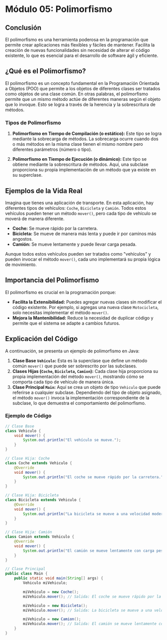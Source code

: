 # Módulo 05: Polimorfismo

## Conclusión
El polimorfismo es una herramienta poderosa en la programación que permite crear aplicaciones más flexibles y fáciles de mantener. Facilita la creación de nuevas funcionalidades sin necesidad de alterar el código existente, lo que es esencial para el desarrollo de software ágil y eficiente.

## ¿Qué es el Polimorfismo?
El polimorfismo es un concepto fundamental en la Programación Orientada a Objetos (POO) que permite a los objetos de diferentes clases ser tratados como objetos de una clase común. En otras palabras, el polimorfismo permite que un mismo método actúe de diferentes maneras según el objeto que lo invoque. Esto se logra a través de la herencia y la sobrescritura de métodos.

### Tipos de Polimorfismo
1. **Polimorfismo en Tiempo de Compilación (o estático):** Este tipo se logra mediante la sobrecarga de métodos. La sobrecarga ocurre cuando dos o más métodos en la misma clase tienen el mismo nombre pero diferentes parámetros (número o tipo).

2. **Polimorfismo en Tiempo de Ejecución (o dinámico):** Este tipo se obtiene mediante la sobrescritura de métodos. Aquí, una subclase proporciona su propia implementación de un método que ya existe en su superclase.

## Ejemplos de la Vida Real
Imagina que tienes una aplicación de transporte. En esta aplicación, hay diferentes tipos de vehículos: `Coche`, `Bicicleta` y `Camión`. Todos estos vehículos pueden tener un método `mover()`, pero cada tipo de vehículo se moverá de manera diferente.

- **Coche:** Se mueve rápido por la carretera.
- **Bicicleta:** Se mueve de manera más lenta y puede ir por caminos más angostos.
- **Camión:** Se mueve lentamente y puede llevar carga pesada.

Aunque todos estos vehículos pueden ser tratados como "vehículos" y pueden invocar el método `mover()`, cada uno implementará su propia lógica de movimiento.

## Importancia del Polimorfismo
El polimorfismo es crucial en la programación porque:
- **Facilita la Extensibilidad:** Puedes agregar nuevas clases sin modificar el código existente. Por ejemplo, si agregas una nueva clase `Motocicleta`, solo necesitas implementar el método `mover()`.
- **Mejora la Mantenibilidad:** Reduce la necesidad de duplicar código y permite que el sistema se adapte a cambios futuros.

## Explicación del Código
A continuación, se presenta un ejemplo de polimorfismo en Java:

1. **Clase Base `Vehiculo`:** Esta es la superclase que define un método común `mover()` que puede ser sobrescrito por las subclases.
2. **Clases Hijas (`Coche`, `Bicicleta`, `Camion`):** Cada clase hija proporciona su propia implementación del método `mover()`, mostrando cómo se comporta cada tipo de vehículo de manera única.
3. **Clase Principal `Main`:** Aquí se crea un objeto de tipo `Vehiculo` que puede referirse a cualquier subclase. Dependiendo del tipo de objeto asignado, el método `mover()` invoca la implementación correspondiente de la subclase, lo que demuestra el comportamiento del polimorfismo.

### Ejemplo de Código
```java
// Clase Base
class Vehiculo {
    void mover() {
        System.out.println("El vehículo se mueve.");
    }
}

// Clase Hija: Coche
class Coche extends Vehiculo {
    @Override
    void mover() {
        System.out.println("El coche se mueve rápido por la carretera.");
    }
}

// Clase Hija: Bicicleta
class Bicicleta extends Vehiculo {
    @Override
    void mover() {
        System.out.println("La bicicleta se mueve a una velocidad moderada.");
    }
}

// Clase Hija: Camión
class Camion extends Vehiculo {
    @Override
    void mover() {
        System.out.println("El camión se mueve lentamente con carga pesada.");
    }
}

// Clase Principal
public class Main {
    public static void main(String[] args) {
        Vehiculo miVehiculo;

        miVehiculo = new Coche();
        miVehiculo.mover(); // Salida: El coche se mueve rápido por la carretera.

        miVehiculo = new Bicicleta();
        miVehiculo.mover(); // Salida: La bicicleta se mueve a una velocidad moderada.

        miVehiculo = new Camion();
        miVehiculo.mover(); // Salida: El camión se mueve lentamente con carga pesada.
    }
}
